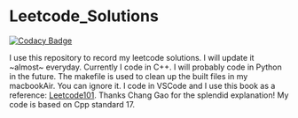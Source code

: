 # Leetcode_Solutions

[![Codacy Badge](https://app.codacy.com/project/badge/Grade/67478160b65d4abcbdd7ed1a98af61c3)](https://app.codacy.com/gh/cedard234/Cedar_Leetcode_Solutions/dashboard?utm_source=gh&utm_medium=referral&utm_content=&utm_campaign=Badge_grade)

I use this repository to record my leetcode solutions. I will update it ~almost~ everyday.
Currently I code in C++. I will probably code in Python in the future.
The makefile is used to clean up the built files in my macbookAir. You can ignore it.
I code in VSCode and I use this book as a reference: [Leetcode101](https://github.com/changgyhub/leetcode_101). Thanks Chang Gao for the splendid explanation!
My code is based on Cpp standard 17.

